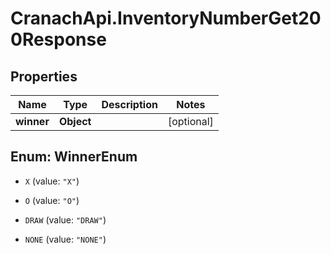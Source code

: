 # CranachApi.InventoryNumberGet200Response

## Properties

Name | Type | Description | Notes
------------ | ------------- | ------------- | -------------
**winner** | **Object** |  | [optional] 



## Enum: WinnerEnum


* `X` (value: `"X"`)

* `O` (value: `"O"`)

* `DRAW` (value: `"DRAW"`)

* `NONE` (value: `"NONE"`)




